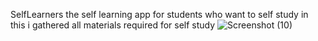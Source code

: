 SelfLearners the self learning app for students who want to self study in this i gathered all materials required for self study
![Screenshot (10)](https://user-images.githubusercontent.com/96222372/179529039-fb2648c8-7e2a-403b-8e16-4016995f11a0.png)
